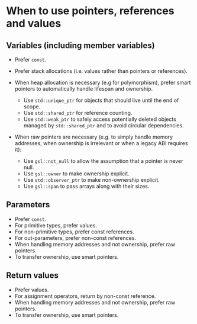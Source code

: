 # When to use pointers, references and values

## Variables (including member variables)

- Prefer `const`.
- Prefer stack allocations (i.e. values rather than pointers or references).
- When heap allocation is necessary (e.g for polymorphism), prefer smart
  pointers to automatically handle lifespan and ownership.

    - Use `std::unique_ptr` for objects that should live until the end of scope.
    - Use `std::shared_ptr` for reference counting.
    - Use `std::weak_ptr` to safely access potentially deleted objects managed by
      `std::shared_ptr` and to avoid circular dependencies.

- When raw pointers are necessary (e.g. to simply handle memory addresses, when
  ownership is irrelevant or when a legacy ABI requires it):

    - Use `gsl::not_null` to allow the assumption that a pointer is never null.
    - Use `gsl::owner` to make ownership explicit.
    - Use `std::observer_ptr` to make non-ownership explicit.
    - Use `gsl::span` to pass arrays along with their sizes.

## Parameters

- Prefer `const`.
- For primitive types, prefer values.
- For non-primitive types, prefer const references.
- For out-parameters, prefer non-const references.
- When handling memory addresses and not ownership, prefer raw pointers.
- To transfer ownership, use smart pointers.

## Return values

- Prefer values.
- For assignment operators, return by non-const reference.
- When handling memory addresses and not ownership, prefer raw pointers.
- To transfer ownership, use smart pointers.
